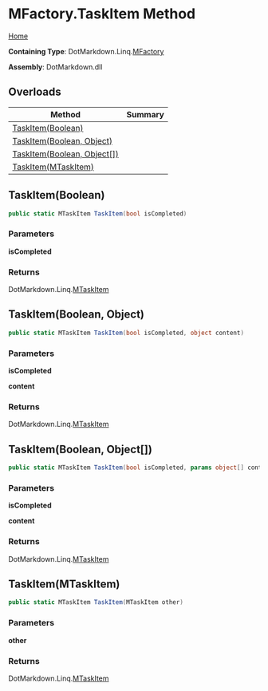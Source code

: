 <a name="_top"></a>

# MFactory\.TaskItem Method

[Home](../../../../README.md#_top)

**Containing Type**: DotMarkdown\.Linq\.[MFactory](../README.md#_top)

**Assembly**: DotMarkdown\.dll

## Overloads

| Method | Summary |
| ------ | ------- |
| [TaskItem(Boolean)](#DotMarkdown_Linq_MFactory_TaskItem_System_Boolean_) | |
| [TaskItem(Boolean, Object)](#DotMarkdown_Linq_MFactory_TaskItem_System_Boolean_System_Object_) | |
| [TaskItem(Boolean, Object\[\])](#DotMarkdown_Linq_MFactory_TaskItem_System_Boolean_System_Object___) | |
| [TaskItem(MTaskItem)](#DotMarkdown_Linq_MFactory_TaskItem_DotMarkdown_Linq_MTaskItem_) | |

## TaskItem\(Boolean\) <a name="DotMarkdown_Linq_MFactory_TaskItem_System_Boolean_"></a>

```csharp
public static MTaskItem TaskItem(bool isCompleted)
```

### Parameters

**isCompleted**

### Returns

DotMarkdown\.Linq\.[MTaskItem](../../MTaskItem/README.md#_top)

## TaskItem\(Boolean, Object\) <a name="DotMarkdown_Linq_MFactory_TaskItem_System_Boolean_System_Object_"></a>

```csharp
public static MTaskItem TaskItem(bool isCompleted, object content)
```

### Parameters

**isCompleted**

**content**

### Returns

DotMarkdown\.Linq\.[MTaskItem](../../MTaskItem/README.md#_top)

## TaskItem\(Boolean, Object\[\]\) <a name="DotMarkdown_Linq_MFactory_TaskItem_System_Boolean_System_Object___"></a>

```csharp
public static MTaskItem TaskItem(bool isCompleted, params object[] content)
```

### Parameters

**isCompleted**

**content**

### Returns

DotMarkdown\.Linq\.[MTaskItem](../../MTaskItem/README.md#_top)

## TaskItem\(MTaskItem\) <a name="DotMarkdown_Linq_MFactory_TaskItem_DotMarkdown_Linq_MTaskItem_"></a>

```csharp
public static MTaskItem TaskItem(MTaskItem other)
```

### Parameters

**other**

### Returns

DotMarkdown\.Linq\.[MTaskItem](../../MTaskItem/README.md#_top)

